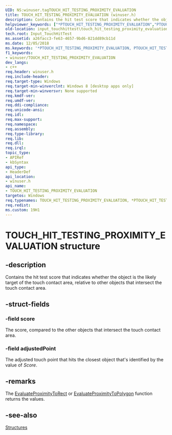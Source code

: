 ```yaml
---
UID: NS:winuser.tagTOUCH_HIT_TESTING_PROXIMITY_EVALUATION
title: TOUCH_HIT_TESTING_PROXIMITY_EVALUATION (winuser.h)
description: Contains the hit test score that indicates whether the object is the likely target of the touch contact area, relative to other objects that intersect the touch contact area.helpviewer_keywords: ["*PTOUCH_HIT_TESTING_PROXIMITY_EVALUATION","PTOUCH_HIT_TESTING_PROXIMITY_EVALUATION","PTOUCH_HIT_TESTING_PROXIMITY_EVALUATION structure pointer","TOUCH_HIT_TESTING_PROXIMITY_EVALUATION","TOUCH_HIT_TESTING_PROXIMITY_EVALUATION structure","input_touchhittest.touch_hit_testing_proximity_evaluation","tagTOUCH_HIT_TESTING_PROXIMITY_EVALUATION","touch_hittest.touch_hit_testing_proximity_evaluation","winuser/PTOUCH_HIT_TESTING_PROXIMITY_EVALUATION","winuser/TOUCH_HIT_TESTING_PROXIMITY_EVALUATION"]
old-location: input_touchhittest\touch_hit_testing_proximity_evaluation.htm
tech.root: Input_TouchHitTest
ms.assetid: a26facc3-fe63-4657-9bd6-821dd89cb11d
ms.date: 12/05/2018
ms.keywords: '*PTOUCH_HIT_TESTING_PROXIMITY_EVALUATION, PTOUCH_HIT_TESTING_PROXIMITY_EVALUATION, PTOUCH_HIT_TESTING_PROXIMITY_EVALUATION structure pointer, TOUCH_HIT_TESTING_PROXIMITY_EVALUATION, TOUCH_HIT_TESTING_PROXIMITY_EVALUATION structure, input_touchhittest.touch_hit_testing_proximity_evaluation, tagTOUCH_HIT_TESTING_PROXIMITY_EVALUATION, touch_hittest.touch_hit_testing_proximity_evaluation, winuser/PTOUCH_HIT_TESTING_PROXIMITY_EVALUATION, winuser/TOUCH_HIT_TESTING_PROXIMITY_EVALUATION'
f1_keywords:
- winuser/TOUCH_HIT_TESTING_PROXIMITY_EVALUATION
dev_langs:
- c++
req.header: winuser.h
req.include-header: 
req.target-type: Windows
req.target-min-winverclnt: Windows 8 [desktop apps only]
req.target-min-winversvr: None supported
req.kmdf-ver: 
req.umdf-ver: 
req.ddi-compliance: 
req.unicode-ansi: 
req.idl: 
req.max-support: 
req.namespace: 
req.assembly: 
req.type-library: 
req.lib: 
req.dll: 
req.irql: 
topic_type:
- APIRef
- kbSyntax
api_type:
- HeaderDef
api_location:
- winuser.h
api_name:
- TOUCH_HIT_TESTING_PROXIMITY_EVALUATION
targetos: Windows
req.typenames: TOUCH_HIT_TESTING_PROXIMITY_EVALUATION, *PTOUCH_HIT_TESTING_PROXIMITY_EVALUATION
req.redist: 
ms.custom: 19H1
---
```


# TOUCH_HIT_TESTING_PROXIMITY_EVALUATION structure


## -description


Contains the hit test score that indicates whether  the object is the  likely target of the touch contact area, relative to other objects that intersect the touch contact area.


## -struct-fields




### -field score

The score, compared to the other objects that intersect the touch contact area. 


### -field adjustedPoint

The adjusted touch point that hits the closest object that's identified by the value of <i>Score</i>.



## -remarks



The <a href="https://docs.microsoft.com/windows/desktop/api/winuser/nf-winuser-evaluateproximitytorect">EvaluateProximityToRect</a> or <a href="https://docs.microsoft.com/windows/desktop/api/winuser/nf-winuser-evaluateproximitytopolygon">EvaluateProximityToPolygon</a> function returns the values.




## -see-also




<a href="https://docs.microsoft.com/previous-versions/windows/desktop/input_touchhittest/structures">Structures</a>
 

 

